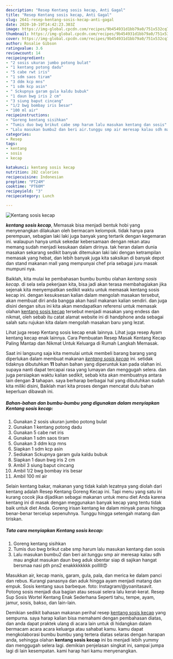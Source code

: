 ```yaml
---
description: "Resep Kentang sosis kecap, Anti Gagal"
title: "Resep Kentang sosis kecap, Anti Gagal"
slug: 2641-resep-kentang-sosis-kecap-anti-gagal
date: 2020-10-19T14:42:23.303Z
image: https://img-global.cpcdn.com/recipes/9b454931d1bb79a0/751x532cq70/kentang-sosis-kecap-foto-resep-utama.jpg
thumbnail: https://img-global.cpcdn.com/recipes/9b454931d1bb79a0/751x532cq70/kentang-sosis-kecap-foto-resep-utama.jpg
cover: https://img-global.cpcdn.com/recipes/9b454931d1bb79a0/751x532cq70/kentang-sosis-kecap-foto-resep-utama.jpg
author: Rosalie Gibson
ratingvalue: 3.6
reviewcount: 14
recipeingredient:
- "2 sosis ukuran jumbo potong bulat"
- "1 kentang potong dadu"
- "5 cabe rwt iris"
- "1 sdm saos tiram"
- "3 ddm kcp mns"
- "1 sdm kcp asin"
- " Sckupnya garam gula kaldu bubuk"
- "1 daun bwg iris 2 cm"
- "3 siung baput cincang"
- "1/2 bwg bombay iris besar"
- "100 ml air"
recipeinstructions:
- "Goreng kentang sisihkan"
- "Tumis duo bwg brikut cabe smp harum lalu masukan kentang dan sosis"
- "Lalu masukan bumbu2 dan beri air.tunggu smp air meresap kalau sdh mau angkat masukan daun bwg aduk sbentar siap di sajikan hangat bersmaa nasi pth pns2 enakkkkkkkk polllll😍"
categories:
- Resep
tags:
- kentang
- sosis
- kecap

katakunci: kentang sosis kecap 
nutrition: 282 calories
recipecuisine: Indonesian
preptime: "PT24M"
cooktime: "PT60M"
recipeyield: "3"
recipecategory: Lunch

---
```



![Kentang sosis kecap](https://img-global.cpcdn.com/recipes/9b454931d1bb79a0/751x532cq70/kentang-sosis-kecap-foto-resep-utama.jpg)

<b><i>kentang sosis kecap</i></b>, Memasak bisa menjadi bentuk hobi yang menyenangkan dilakukan oleh bermacam kelompok. tidak hanya para perempuan, sebagian laki laki juga banyak yang tertarik dengan kegemaran ini. walaupun hanya untuk sekedar kebersamaan dengan rekan atau memang sudah menjadi kesukaan dalam dirinya. tak heran dalam dunia masakan sekarang sedikit banyak ditemukan laki laki dengan ketrampilan memasak yang hebat, dan lebih banyak juga kita saksikan di banyak depot dan stand makanan mall yang mempunyai chef pria sebagai juru masak mumpuni nya.

Baiklah, kita mulai ke pembahasan bumbu bumbu olahan <i>kentang sosis kecap</i>. di sela sela pekerjaan kita, bisa jadi akan terasa membahagiakan jika sejenak kita menyempatkan sedikit waktu untuk memasak kentang sosis kecap ini. dengan kesuksesan kalian dalam mengolah masakan tersebut, akan membuat diri anda bangga akan hasil makanan kalian sendiri. dan juga disini dengan situs ini kita akan mendapatkan referensi untuk memasak olahan <u>kentang sosis kecap</u> tersebut menjadi masakan yang endess dan nikmat, oleh sebab itu catat alamat website ini di handphone anda sebagai salah satu rujukan kita dalam mengolah masakan baru yang lezat.

Lihat juga resep Kentang sosis kecap enak lainnya. Lihat juga resep Ayam kentang kecap enak lainnya. Cara Pembuatan Resep Masak Kentang Kecap Paling Mantap dan Nikmat Untuk Keluarga di Rumah Langkah Memasak.


Saat ini langsung saja kita memulai untuk membeli barang barang yang diperlukan dalam membuat makanan <u><i>kentang sosis kecap</i></u> ini. setidak tidaknya dibutuhkan <b>11</b> bahan bahan yang diperuntuk kan pada olahan ini. supaya nanti dapat tercapai rasa yang lumayan dan menggugah selera. dan juga persiapkan waktu kalian sedikit, sebab kita akan membuatnya antara lain dengan <b>3</b> tahapan. saya berharap berbagai hal yang dibutuhkan sudah kita miliki disini, Baiklah mari kita proses dengan mencatat dulu bahan keperluan dibawah ini.

<!--inarticleads1-->

##### Bahan-bahan dan bumbu-bumbu yang digunakan dalam menyiapkan Kentang sosis kecap:

1. Gunakan 2 sosis ukuran jumbo potong bulat
1. Gunakan 1 kentang potong dadu
1. Gunakan 5 cabe rwt iris
1. Gunakan 1 sdm saos tiram
1. Gunakan 3 ddm kcp mns
1. Siapkan 1 sdm kcp asin
1. Sediakan  Sckupnya garam gula kaldu bubuk
1. Siapkan 1 daun bwg iris 2 cm
1. Ambil 3 siung baput cincang
1. Ambil 1/2 bwg bombay iris besar
1. Ambil 100 ml air


Selain kentang bakar, makanan yang tidak kalah lezatnya yang diolah dari kentang adalah Resep Kentang Goreng Kecap ini. Tapi menu yang satu ini kurang cocok jika dijadikan sebagai makanan untuk menu diet Anda karena kentang ini di masak dengan meggunakan banyak kecap yang tentu tidak baik untuk diet Anda. Goreng irisan kentang ke dalam minyak panas hingga benar-benar tercelup sepenuhnya. Tunggu hingga setengah matang dan tiriskan. 

<!--inarticleads2-->

##### Tata cara menyiapkan Kentang sosis kecap:

1. Goreng kentang sisihkan
1. Tumis duo bwg brikut cabe smp harum lalu masukan kentang dan sosis
1. Lalu masukan bumbu2 dan beri air.tunggu smp air meresap kalau sdh mau angkat masukan daun bwg aduk sbentar siap di sajikan hangat bersmaa nasi pth pns2 enakkkkkkkk polllll😍


Masukkan air, kecap manis, garam, gula, pala, dan merica ke dalam panci dan rebus. Kurangi panasnya dan aduk hingga ayam menjadi matang dan empuk. Sosis kentang saus barbeque. foto: Instagram/@yoanitasavit. Potong sosis menjadi dua bagian atau sesuai selera lalu kerat-kerat. Resep Sup Sosis Wortel Kentang Enak Sederhana Seperti tahu, tempe, ayam, jamur, sosis, bakso, dan lain-lain. 

Demikian sedikit bahasan makanan perihal resep <u>kentang sosis kecap</u> yang sempurna. saya harap kalian bisa memahami dengan pembahasan diatas, dan anda dapat praktek ulang di acara lain untuk di hidangkan dalam bermacam acara acara keluarga atau sahabat kamu. kamu dapat mengkolaborasi bumbu bumbu yang tertera diatas selaras dengan harapan anda, sehingga olahan <b>kentang sosis kecap</b> ini bs menjadi lebih yummy dan menggugah selera lagi. demikian penjelasan singkat ini, sampai jumpa lagi di lain kesempatan. kami harap hari kamu menyenangkan.
